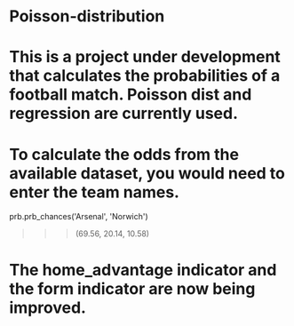 # Poisson-distribution

# This is a project under development that calculates the probabilities of a football match. Poisson dist and regression are currently used.

# To calculate the odds from the available dataset, you would need to enter the team names.

prb.prb_chances('Arsenal', 'Norwich')
>>>(69.56, 20.14, 10.58)

# The home_advantage indicator and the form indicator are now being improved.
